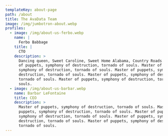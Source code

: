 ```yaml
---
templateKey: about-page
path: /about
title: The AvaData Team
image: /img/jumbotron-about.webp
profiles:
  - image: /img/about-us-ferbo.webp
    name: |
      Ferbo Babbage
    title: |
      CTO
    description: >
      Dancing queen, Sweet Caroline, Sweet Home Alabama, Country Roads. Master
      of puppets, symphony of destruction, tornado of souls. Master of puppets,
      symphony of destruction, tornado of souls. Master of puppets, symphony of
      destruction, tornado of souls. Master of puppets, symphony of destruction,
      tornado of souls. Master of puppets, symphony of destruction, tornado of
      souls.
  - image: /img/about-us-barbar.webp
    name: Barbar LeFontaine
    title: CEO
    description: >
      Master of puppets, symphony of destruction, tornado of souls. Master of
      puppets, symphony of destruction, tornado of souls. Master of puppets,
      symphony of destruction, tornado of souls. Master of puppets, symphony of
      destruction, tornado of souls. Master of puppets, symphony of destruction,
      tornado of souls.
---
```

